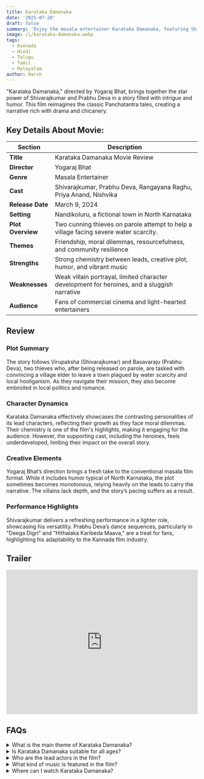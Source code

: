```yaml
---
title: Karataka Damanaka
date: '2025-07-20'
draft: false
summary: 'Enjoy the masala entertainer Karataka Damanaka, featuring Shivarajkumar and Prabhu Deva'
image: /i/karataka-damanaka.webp
tags:
  - Kannada
  - Hindi
  - Telugu
  - Tamil
  - Malayalam
author: Harsh
---
```


"Karataka Damanaka," directed by Yogaraj Bhat, brings together the star power of Shivarajkumar and Prabhu Deva in a story filled with intrigue and humor. This film reimagines the classic Panchatantra tales, creating a narrative rich with drama and chicanery.

## Key Details About Movie:

| **Section**       | **Description**                                                                              |
| ----------------- | -------------------------------------------------------------------------------------------- |
| **Title**         | Karataka Damanaka Movie Review                                                               |
| **Director**      | Yogaraj Bhat                                                                                 |
| **Genre**         | Masala Entertainer                                                                           |
| **Cast**          | Shivarajkumar, Prabhu Deva, Rangayana Raghu, Priya Anand, Nishvika                           |
| **Release Date**  | March 9, 2024                                                                                |
| **Setting**       | Nandikoluru, a fictional town in North Karnataka                                             |
| **Plot Overview** | Two cunning thieves on parole attempt to help a village facing severe water scarcity.        |
| **Themes**        | Friendship, moral dilemmas, resourcefulness, and community resilience                        |
| **Strengths**     | Strong chemistry between leads, creative plot, humor, and vibrant music                      |
| **Weaknesses**    | Weak villain portrayal, limited character development for heroines, and a sluggish narrative |
| **Audience**      | Fans of commercial cinema and light-hearted entertainers                                     |

## Review

### Plot Summary

The story follows Virupaksha (Shivarajkumar) and Basavaraju (Prabhu Deva), two thieves who, after being released on parole, are tasked with convincing a village elder to leave a town plagued by water scarcity and local hooliganism. As they navigate their mission, they also become embroiled in local politics and romance.

### Character Dynamics

Karataka Damanaka effectively showcases the contrasting personalities of its lead characters, reflecting their growth as they face moral dilemmas. Their chemistry is one of the film's highlights, making it engaging for the audience. However, the supporting cast, including the heroines, feels underdeveloped, limiting their impact on the overall story.

### Creative Elements

Yogaraj Bhat’s direction brings a fresh take to the conventional masala film format. While it includes humor typical of North Karnataka, the plot sometimes becomes monotonous, relying heavily on the leads to carry the narrative. The villains lack depth, and the story’s pacing suffers as a result.

### Performance Highlights

Shivarajkumar delivers a refreshing performance in a lighter role, showcasing his versatility. Prabhu Deva’s dance sequences, particularly in "Deega Digri" and "Hithalaka Karibeda Maava," are a treat for fans, highlighting his adaptability to the Kannada film industry.

## Trailer

<iframe width="100%" height="380" src="https://www.youtube.com/embed/11gLtAGg0Dc?si=RVumn-ktJcYMugPH" title={title} frameborder="0" allow="accelerometer; autoplay; clipboard-write; encrypted-media; gyroscope; picture-in-picture; web-share" referrerpolicy="strict-origin-when-cross-origin" allowfullscreen loading="lazy"></iframe>

## FAQs

<details>
  <summary>What is the main theme of Karataka Damanaka?</summary>
  <p>The film explores friendship, moral dilemmas, and community resilience amid adversity.</p>
</details>

<details>
  <summary>Is Karataka Damanaka suitable for all ages?</summary>
  <p>Yes, it is a family-friendly film that appeals to a wide audience.</p>
</details>

<details>
  <summary>Who are the lead actors in the film?</summary>
  <p>The film stars Shivarajkumar and Prabhu Deva in lead roles.</p>
</details>

<details>
  <summary>What kind of music is featured in the film?</summary>
  <p>The film features upbeat and catchy songs composed by V Harikrishna, which complement the narrative.</p>
</details>

<details>
  <summary>Where can I watch Karataka Damanaka?</summary>
  <p>The film is currently available in cinemas; check local listings for showtimes.</p>
</details>
